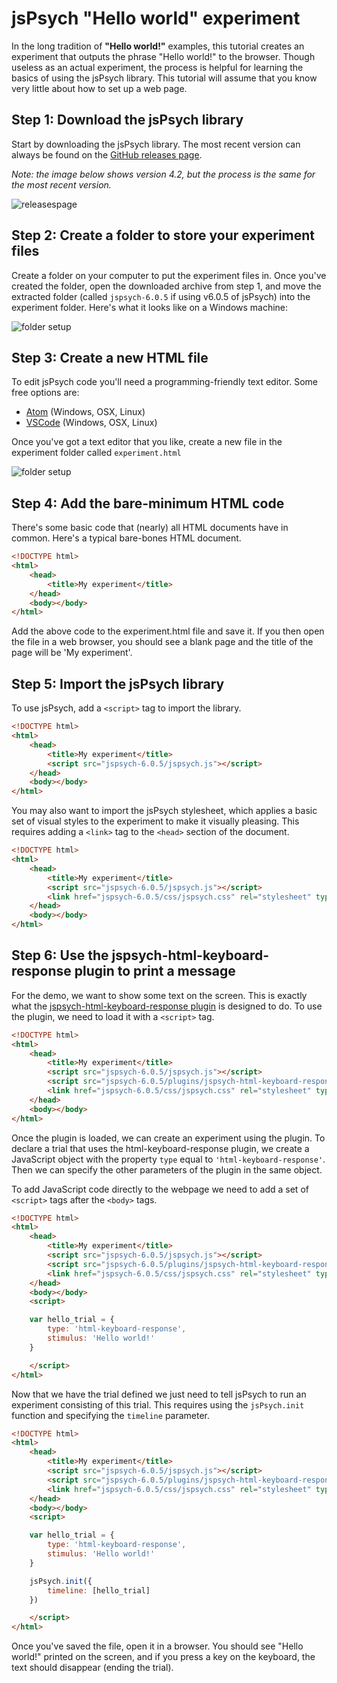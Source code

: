 # jsPsych "Hello world" experiment

In the long tradition of **"Hello world!"** examples, this tutorial creates an experiment that outputs the phrase "Hello world!" to the browser. Though useless as an actual experiment, the process is helpful for learning the basics of using the jsPsych library. This tutorial will assume that you know very little about how to set up a web page.

## Step 1: Download the jsPsych library

Start by downloading the jsPsych library. The most recent version can always be found on the [GitHub releases page](https://github.com/jodeleeuw/jsPsych/releases).

*Note: the image below shows version 4.2, but the process is the same for the most recent version.*

![releasespage](/img/githubreleases.jpg)

## Step 2: Create a folder to store your experiment files

Create a folder on your computer to put the experiment files in. Once you've created the folder, open the downloaded archive from step 1, and move the extracted folder (called `jspsych-6.0.5` if using v6.0.5 of jsPsych) into the experiment folder. Here's what it looks like on a Windows machine:

![folder setup](/img/folder-setup.png)

## Step 3: Create a new HTML file

To edit jsPsych code you'll need a programming-friendly text editor. Some free options are:

* [Atom](https://atom.io) (Windows, OSX, Linux)
* [VSCode](https://code.visualstudio.com/) (Windows, OSX, Linux)

Once you've got a text editor that you like, create a new file in the experiment folder called `experiment.html`

![folder setup](/img/folder-with-html.png)

## Step 4: Add the bare-minimum HTML code

There's some basic code that (nearly) all HTML documents have in common. Here's a typical bare-bones HTML document.

```html
<!DOCTYPE html>
<html>
	<head>
		<title>My experiment</title>
	</head>
	<body></body>
</html>
```

Add the above code to the experiment.html file and save it. If you then open the file in a web browser, you should see a blank page and the title of the page will be 'My experiment'.

## Step 5: Import the jsPsych library

To use jsPsych, add a `<script>` tag to import the library.

```html
<!DOCTYPE html>
<html>
	<head>
		<title>My experiment</title>
		<script src="jspsych-6.0.5/jspsych.js"></script>
	</head>
	<body></body>
</html>
```

You may also want to import the jsPsych stylesheet, which applies a basic set of visual styles to the experiment to make it visually pleasing. This requires adding a `<link>` tag to the `<head>` section of the document.

```html
<!DOCTYPE html>
<html>
	<head>
		<title>My experiment</title>
		<script src="jspsych-6.0.5/jspsych.js"></script>
		<link href="jspsych-6.0.5/css/jspsych.css" rel="stylesheet" type="text/css"></link>
	</head>
	<body></body>
</html>
```

## Step 6: Use the jspsych-html-keyboard-response plugin to print a message

For the demo, we want to show some text on the screen. This is exactly what the [jspsych-html-keyboard-response plugin](../plugins/jspsych-html-keyboard-response.md) is designed to do. To use the plugin, we need to load it with a `<script>` tag.

```html
<!DOCTYPE html>
<html>
	<head>
		<title>My experiment</title>
		<script src="jspsych-6.0.5/jspsych.js"></script>
		<script src="jspsych-6.0.5/plugins/jspsych-html-keyboard-response.js"></script>
		<link href="jspsych-6.0.5/css/jspsych.css" rel="stylesheet" type="text/css"></link>
	</head>
	<body></body>
</html>
```

Once the plugin is loaded, we can create an experiment using the plugin. To declare a trial that uses the html-keyboard-response plugin, we create a JavaScript object with the property `type` equal to `'html-keyboard-response'`. Then we can specify the other parameters of the plugin in the same object.

To add JavaScript code directly to the webpage we need to add a set of `<script>` tags after the `<body>` tags.

```html
<!DOCTYPE html>
<html>
	<head>
		<title>My experiment</title>
		<script src="jspsych-6.0.5/jspsych.js"></script>
		<script src="jspsych-6.0.5/plugins/jspsych-html-keyboard-response.js"></script>
		<link href="jspsych-6.0.5/css/jspsych.css" rel="stylesheet" type="text/css"></link>
	</head>
	<body></body>
	<script>

	var hello_trial = {
		type: 'html-keyboard-response',
		stimulus: 'Hello world!'
	}

	</script>
</html>
```

Now that we have the trial defined we just need to tell jsPsych to run an experiment consisting of this trial. This requires using the `jsPsych.init` function and specifying the `timeline` parameter.

```html
<!DOCTYPE html>
<html>
	<head>
		<title>My experiment</title>
		<script src="jspsych-6.0.5/jspsych.js"></script>
		<script src="jspsych-6.0.5/plugins/jspsych-html-keyboard-response.js"></script>
		<link href="jspsych-6.0.5/css/jspsych.css" rel="stylesheet" type="text/css"></link>
	</head>
	<body></body>
	<script>

	var hello_trial = {
		type: 'html-keyboard-response',
		stimulus: 'Hello world!'
	}

	jsPsych.init({
		timeline: [hello_trial]
	})

	</script>
</html>
```

Once you've saved the file, open it in a browser. You should see "Hello world!" printed on the screen, and if you press a key on the keyboard, the text should disappear (ending the trial).
